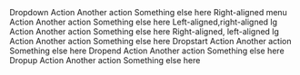 <BSButtonGroup>
    <BSDropdown>
        <Toggler>
            <BSToggle IsButton="true" Color="BSColor.Secondary">Dropdown</BSToggle>
        </Toggler>
        <Content>
            <BSDropdownItem IsButton="true">Action</BSDropdownItem>
            <BSDropdownItem IsButton="true">Another action</BSDropdownItem>
            <BSDropdownItem IsButton="true">Something else here</BSDropdownItem>
        </Content>
    </BSDropdown>
</BSButtonGroup>
<BSButtonGroup DropdownPlacement="Placement.BottomEnd">
    <BSDropdown>
        <Toggler>
            <BSToggle IsButton="true" Color="BSColor.Secondary">Right-aligned menu</BSToggle>
        </Toggler>
        <Content>
            <BSDropdownItem IsButton="true">Action</BSDropdownItem>
            <BSDropdownItem IsButton="true">Another action</BSDropdownItem>
            <BSDropdownItem IsButton="true">Something else here</BSDropdownItem>
        </Content>
    </BSDropdown>
</BSButtonGroup>
<BSButtonGroup>
    <BSDropdown IsStatic="true" Class="dropdown-menu-lg-end">
        <Toggler>
            <BSToggle IsButton="true" Color="BSColor.Secondary">Left-aligned,right-aligned lg</BSToggle>
        </Toggler>
        <Content>
            <BSDropdownItem IsButton="true">Action</BSDropdownItem>
            <BSDropdownItem IsButton="true">Another action</BSDropdownItem>
            <BSDropdownItem IsButton="true">Something else here</BSDropdownItem>
        </Content>
    </BSDropdown>
</BSButtonGroup>
<BSButtonGroup>
    <BSDropdown IsStatic="true" Class="dropdown-menu-end dropdown-menu-lg-start">
        <Toggler>
            <BSToggle IsButton="true" Color="BSColor.Secondary">Right-aligned, left-aligned lg</BSToggle>
        </Toggler>
        <Content>
            <BSDropdownItem IsButton="true">Action</BSDropdownItem>
            <BSDropdownItem IsButton="true">Another action</BSDropdownItem>
            <BSDropdownItem IsButton="true">Something else here</BSDropdownItem>
        </Content>
    </BSDropdown>
</BSButtonGroup>
<BSButtonGroup DropdownPlacement="Placement.LeftStart">
    <BSDropdown>
        <Toggler>
            <BSToggle IsButton="true" Color="BSColor.Secondary">Dropstart</BSToggle>
        </Toggler>
        <Content>
            <BSDropdownItem IsButton="true">Action</BSDropdownItem>
            <BSDropdownItem IsButton="true">Another action</BSDropdownItem>
            <BSDropdownItem IsButton="true">Something else here</BSDropdownItem>
        </Content>
    </BSDropdown>
</BSButtonGroup>
<BSButtonGroup DropdownPlacement="Placement.RightStart">
    <BSDropdown>
        <Toggler>
            <BSToggle IsButton="true" Color="BSColor.Secondary">Dropend</BSToggle>
        </Toggler>
        <Content>
            <BSDropdownItem IsButton="true">Action</BSDropdownItem>
            <BSDropdownItem IsButton="true">Another action</BSDropdownItem>
            <BSDropdownItem IsButton="true">Something else here</BSDropdownItem>
        </Content>
    </BSDropdown>
</BSButtonGroup>
<BSButtonGroup DropdownPlacement="Placement.TopStart">
    <BSDropdown>
        <Toggler>
            <BSToggle IsButton="true" Color="BSColor.Secondary">Dropup</BSToggle>
        </Toggler>
        <Content>
            <BSDropdownItem IsButton="true">Action</BSDropdownItem>
            <BSDropdownItem IsButton="true">Another action</BSDropdownItem>
            <BSDropdownItem IsButton="true">Something else here</BSDropdownItem>
        </Content>
    </BSDropdown>
</BSButtonGroup>